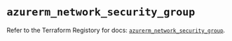# `azurerm_network_security_group`

Refer to the Terraform Registory for docs: [`azurerm_network_security_group`](https://www.terraform.io/docs/providers/azurerm/r/network_security_group).
